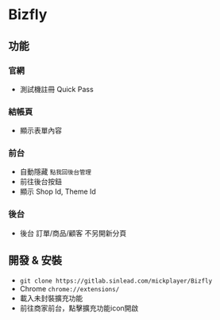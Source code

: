 # Bizfly

## 功能

### 官網
- 測試機註冊 Quick Pass

### 結帳頁
- 顯示表單內容

### 前台
- 自動隱藏 `點我回後台管理`
- 前往後台按鈕
- 顯示 Shop Id, Theme Id

### 後台
- 後台 訂單/商品/顧客 不另開新分頁

## 開發 & 安裝
  - `git clone https://gitlab.sinlead.com/mickplayer/Bizfly`
  - Chrome `chrome://extensions/`
  - 載入未封裝擴充功能
  - 前往商家前台，點擊擴充功能icon開啟
